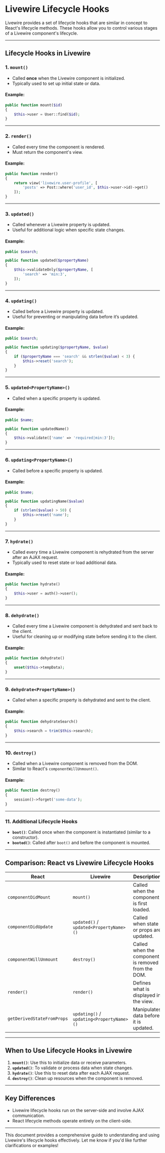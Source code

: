 # Livewire Lifecycle Hooks

Livewire provides a set of lifecycle hooks that are similar in concept to React's lifecycle methods. These hooks allow you to control various stages of a Livewire component's lifecycle.

---

## **Lifecycle Hooks in Livewire**

### **1. `mount()`**
- Called **once** when the Livewire component is initialized.
- Typically used to set up initial state or data.

#### **Example:**
```php
public function mount($id)
{
    $this->user = User::find($id);
}
```

---

### **2. `render()`**
- Called every time the component is rendered.
- Must return the component's view.

#### **Example:**
```php
public function render()
{
    return view('livewire.user-profile', [
        'posts' => Post::where('user_id', $this->user->id)->get()
    ]);
}
```

---

### **3. `updated()`**
- Called whenever a Livewire property is updated.
- Useful for additional logic when specific state changes.

#### **Example:**
```php
public $search;

public function updated($propertyName)
{
    $this->validateOnly($propertyName, [
        'search' => 'min:3',
    ]);
}
```

---

### **4. `updating()`**
- Called before a Livewire property is updated.
- Useful for preventing or manipulating data before it’s updated.

#### **Example:**
```php
public $search;

public function updating($propertyName, $value)
{
    if ($propertyName === 'search' && strlen($value) < 3) {
        $this->reset('search');
    }
}
```

---

### **5. `updated<PropertyName>()`**
- Called when a specific property is updated.

#### **Example:**
```php
public $name;

public function updatedName()
{
    $this->validate(['name' => 'required|min:3']);
}
```

---

### **6. `updating<PropertyName>()`**
- Called before a specific property is updated.

#### **Example:**
```php
public $name;

public function updatingName($value)
{
    if (strlen($value) > 50) {
        $this->reset('name');
    }
}
```

---

### **7. `hydrate()`**
- Called every time a Livewire component is rehydrated from the server after an AJAX request.
- Typically used to reset state or load additional data.

#### **Example:**
```php
public function hydrate()
{
    $this->user = auth()->user();
}
```

---

### **8. `dehydrate()`**
- Called every time a Livewire component is dehydrated and sent back to the client.
- Useful for cleaning up or modifying state before sending it to the client.

#### **Example:**
```php
public function dehydrate()
{
    unset($this->tempData);
}
```

---

### **9. `dehydrate<PropertyName>()`**
- Called when a specific property is dehydrated and sent to the client.

#### **Example:**
```php
public function dehydrateSearch()
{
    $this->search = trim($this->search);
}
```

---

### **10. `destroy()`**
- Called when a Livewire component is removed from the DOM.
- Similar to React's `componentWillUnmount()`.

#### **Example:**
```php
public function destroy()
{
    session()->forget('some-data');
}
```

---

### **11. Additional Lifecycle Hooks**
- **`boot()`**: Called once when the component is instantiated (similar to a constructor).
- **`booted()`**: Called after `boot()` and before the component is mounted.

---

## **Comparison: React vs Livewire Lifecycle Hooks**

| **React**                  | **Livewire**               | **Description**                                                                 |
|----------------------------|----------------------------|--------------------------------------------------------------------------------|
| `componentDidMount`        | `mount()`                 | Called when the component is first loaded.                                     |
| `componentDidUpdate`       | `updated()` / `updated<PropertyName>()` | Called when state or props are updated.                                        |
| `componentWillUnmount`     | `destroy()`               | Called when the component is removed from the DOM.                             |
| `render()`                 | `render()`                | Defines what is displayed in the view.                                         |
| `getDerivedStateFromProps` | `updating()` / `updating<PropertyName>()` | Manipulates data before it is updated.                                         |

---

## **When to Use Lifecycle Hooks in Livewire**

1. **`mount()`**: Use this to initialize data or receive parameters.
2. **`updated()`**: To validate or process data when state changes.
3. **`hydrate()`**: Use this to reset data after each AJAX request.
4. **`destroy()`**: Clean up resources when the component is removed.

---

## **Key Differences**
- Livewire lifecycle hooks run on the server-side and involve AJAX communication.
- React lifecycle methods operate entirely on the client-side.

---

This document provides a comprehensive guide to understanding and using Livewire's lifecycle hooks effectively. Let me know if you'd like further clarifications or examples!
